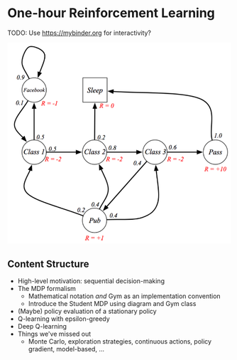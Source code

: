 # One-hour Reinforcement Learning

TODO: Use https://mybinder.org for interactivity?

![The student MDP](images/student-mdp.png?raw=true "The student MDP")

## Content Structure

- High-level motivation: sequential decision-making
- The MDP formalism 
    - Mathematical notation *and* Gym as an implementation convention
    - Introduce the Student MDP using diagram and Gym class
- (Maybe) policy evaluation of a stationary policy
- Q-learning with epsilon-greedy
- Deep Q-learning
- Things we've missed out
    - Monte Carlo, exploration strategies, continuous actions, policy gradient, model-based, ...